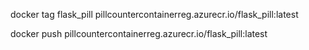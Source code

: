 docker tag flask_pill pillcountercontainerreg.azurecr.io/flask_pill:latest


docker push pillcountercontainerreg.azurecr.io/flask_pill:latest
